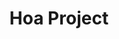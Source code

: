 ---
blog: https://blog.hoa-project.net/
git: https://github.com/hoaproject
logohandle: hoa-projectnet
sort: hoa-project
title: Hoa Project
twitter: https://x.com/hoaproject
website: https://hoa-project.net/En/
---